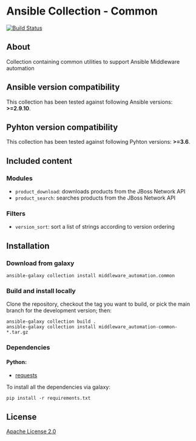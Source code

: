 # Ansible Collection - Common
<!--start build_status -->
[![Build Status](https://github.com/ansible-middleware/common/workflows/CI/badge.svg?branch=main)](https://github.com/ansible-middleware/common/actions/workflows/ci.yml)
<!--end build_status -->
## About

Collection containing common utilities to support Ansible Middleware automation

<!--start requires_ansible-->
## Ansible version compatibility

This collection has been tested against following Ansible versions: **>=2.9.10**.

## Pyhton version compatibility

This collection has been tested against following Pyhton versions: **>=3.6**.

<!--end requires_ansible-->


## Included content

### Modules

* `product_download`: downloads products from the JBoss Network API
* `product_search`: searches products from the JBoss Network API

### Filters

* `version_sort`: sort a list of strings according to version ordering


## Installation

<!--start galaxy_download -->
### Download from galaxy

    ansible-galaxy collection install middleware_automation.common
<!--end galaxy_download -->

### Build and install locally

Clone the repository, checkout the tag you want to build, or pick the main branch for the development version; then:

    ansible-galaxy collection build .
    ansible-galaxy collection install middleware_automation-common-*.tar.gz


### Dependencies

#### Python:

* [requests](https://requests.readthedocs.io/en/latest/)

To install all the dependencies via galaxy:

    pip install -r requirements.txt

<!--start support -->
<!--end support -->

## License

[Apache License 2.0](https://github.com/ansible-middleware/common/blob/main/LICENSE)
